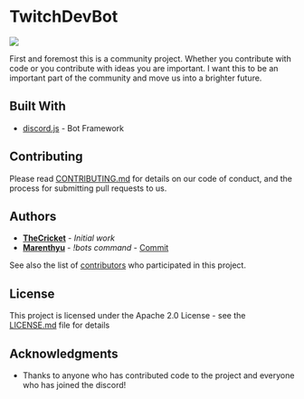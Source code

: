 # TwitchDevBot

[![](https://img.shields.io/discord/504015559252377601.svg)](https://discordapp.com/invite/G8UQqNy)

First and foremost this is a community project. Whether you contribute with code or you contribute with ideas you are important. I want this to be an important part of the community and move us into a brighter future.

## Built With

* [discord.js](https://discord.js.org/#/) - Bot Framework

## Contributing

Please read [CONTRIBUTING.md](https://github.com/TheCricket/TwitchDevBot/blob/master/CONTRIBUTING.md) for details on our code of conduct, and the process for submitting pull requests to us.

## Authors

* **[TheCricket](https://github.com/TheCricket)** - *Initial work*
* **[Marenthyu](https://github.com/TheCricket/TwitchDevBot/commits?author=Marenthyu)** - *!bots command* - [Commit](https://github.com/TheCricket/TwitchDevBot/commit/e1fab10024d7dcbd649408b287ff2883eef531ca)

See also the list of [contributors](https://github.com/thecricket/twitchdevbot/contributors) who participated in this project.

## License

This project is licensed under the Apache 2.0 License - see the [LICENSE.md](LICENSE.md) file for details

## Acknowledgments

* Thanks to anyone who has contributed code to the project and everyone who has joined the discord!
